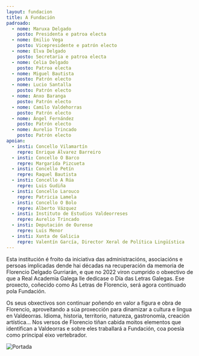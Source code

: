 ```yaml
---
layout: fundacion
title: A Fundación
padroado:
  - nome: Maruxa Delgado
    posto: Presidenta e patroa electa
  - nome: Emilio Vega
    posto: Vicepresidente e patrón electo
  - nome: Elva Delgado
    posto: Secretaria e patroa electa
  - nome: Celia Delgado
    posto: Patroa electa
  - nome: Miguel Bautista
    posto: Patrón electo
  - nome: Lucio Santalla
    posto: Patrón electo
  - nome: Anxo Baranga
    posto: Patrón electo
  - nome: Camilo Valdehorras
    posto: Patrón electo
  - nome: Ángel Fernández
    posto: Patrón electo
  - nome: Aurelio Trincado
    posto: Patrón electo
apoian:
  - insti: Concello Vilamartín
    repre: Enrique Álvarez Barreiro
  - insti: Concello O Barco
    repre: Margarida Pizcueta
  - insti: Concello Petín
    repre: Raquel Bautista
  - insti: Concello A Rúa
    repre: Luis Gudiña
  - insti: Concello Larouco
    repre: Patricia Lamela
  - insti: Concello O Bolo
    repre: Alberto Vázquez
  - insti: Instituto de Estudios Valdeorreses
    repre: Aurelio Trincado
  - insti: Deputación de Ourense
    repre: Luis Menor
  - insti: Xunta de Galicia
    repre: Valentín García, Director Xeral de Política Lingüística
---
```


Esta institución é froito da iniciativa das administracións, asociacións e persoas implicadas dende hai décadas na recuperación da memoria de Florencio Delgado Gurriarán, e que no 2022 viron cumprido o obxectivo de que a Real Academia Galega lle dedicase o Día das Letras Galegas. Ese proxecto, coñecido como As Letras de Florencio, será agora continuado pola Fundación.

Os seus obxectivos son continuar poñendo en valor a figura e obra de Florencio, aproveitando a súa proxección para dinamizar a cultura e lingua en Valdeorras. Idioma, historia, territorio, natureza, gastronomía, creación artística... Nos versos de Florencio tiñan cabida moitos elementos que identifican a Valdeorras e sobre eles traballará a Fundación, coa poesía como principal eixo vertebrador.

![Portada](/media/padroado.jpg)

